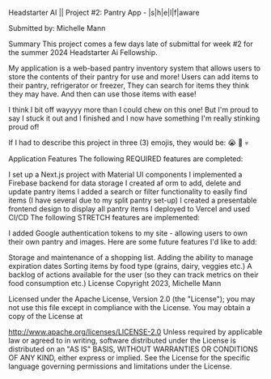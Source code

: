 Headstarter AI || Project #2: Pantry App - |s|h|e|l|f|aware

Submitted by: Michelle Mann

Summary This project comes a few days late of submittal for week #2 for the summer 2024 Headstarter Ai Fellowship.

My application is a web-based pantry inventory system that allows users to store the contents of their pantry for use and more! Users can add items to their pantry, refrigerator or freezer, They can search for items they think they may have. And then can use those items with ease!

I think I bit off wayyyy more than I could chew on this one! But I'm proud to say I stuck it out and I finished and I now have something I'm really stinking proud of!

If I had to describe this project in three (3) emojis, they would be: 😭 🎉 💀

Application Features The following REQUIRED features are completed:

I set up a Next.js project with Material UI components
I implemented a Firebase backend for data storage
I created af orm to add, delete and update pantry items
I added a search or filter functionality to easily find items (I have several due to my split pantry set-up)
I created a presentable frontend design to display all pantry items
I deployed to Vercel and used CI/CD
The following STRETCH features are implemented:

I added Google authentication tokens to my site - allowing users to own their own pantry and images.
Here are some future features I'd like to add:

Storage and maintenance of a shopping list.
Adding the ability to manage expiration dates
Sorting items by food type (grains, dairy, veggies etc.)
A backlog of actions available for the user (so they can track metrics on their food consumption etc.)
License Copyright 2023, Michelle Mann

Licensed under the Apache License, Version 2.0 (the "License"); you may not use this file except in compliance with the License. You may obtain a copy of the License at

http://www.apache.org/licenses/LICENSE-2.0 Unless required by applicable law or agreed to in writing, software distributed under the License is distributed on an "AS IS" BASIS, WITHOUT WARRANTIES OR CONDITIONS OF ANY KIND, either express or implied. See the License for the specific language governing permissions and limitations under the License.
 
 
